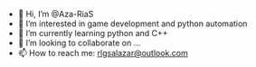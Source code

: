 - 👋 Hi, I’m @Aza-RiaS
- 👀 I’m interested in game development and python automation
- 🌱 I’m currently learning python and C++
- 💞️ I’m looking to collaborate on ...
- 📫 How to reach me: rlgsalazar@outlook.com

<!---
Aza-RiaS/Aza-RiaS is a ✨ special ✨ repository because its `README.md` (this file) appears on your GitHub profile.
You can click the Preview link to take a look at your changes.
--->
